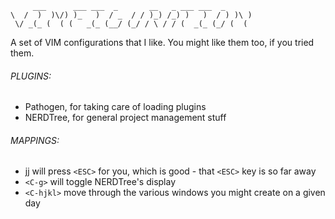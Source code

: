          ___      ___ ___  _       __   _ ___ ___  _       
    \  /  )  )\/) )_   )  / _  / / )_) /_) )   )  / ) )\ ) 
     \/ _(_ (  ( (   _(_ (__/ (_/ / \ / / (  _(_ (_/ (  (  

A set of VIM configurations that I like. You might like them too, if you tried them.

###### PLUGINS: 

* Pathogen, for taking care of loading plugins
* NERDTree, for general project management stuff

###### MAPPINGS:

* jj will press `<ESC>` for you, which is good - that `<ESC>` key is so far away
* `<C-g>` will toggle NERDTree's display
* `<C-hjkl>` move through the various windows you might create on a given day
